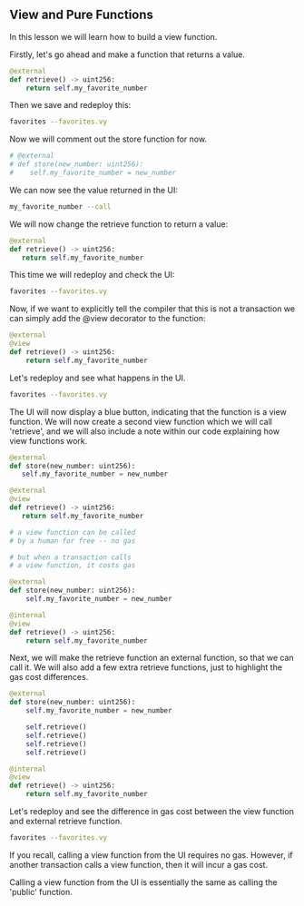## View and Pure Functions

In this lesson we will learn how to build a view function.

Firstly, let's go ahead and make a function that returns a value.

```python
@external
def retrieve() -> uint256:
    return self.my_favorite_number
```

Then we save and redeploy this:

```bash
favorites --favorites.vy
```

Now we will comment out the store function for now.

```python
# @external
# def store(new_number: uint256):
#    self.my_favorite_number = new_number
```

We can now see the value returned in the UI:

```bash
my_favorite_number --call
```

We will now change the retrieve function to return a value:

```python
@external
def retrieve() -> uint256:
   return self.my_favorite_number
```

This time we will redeploy and check the UI:

```bash
favorites --favorites.vy
```

Now, if we want to explicitly tell the compiler that this is not a transaction we can simply add the @view decorator to the function:

```python
@external
@view
def retrieve() -> uint256:
    return self.my_favorite_number
```

Let's redeploy and see what happens in the UI.

```bash
favorites --favorites.vy
```

The UI will now display a blue button, indicating that the function is a view function. We will now create a second view function which we will call 'retrieve', and we will also include a note within our code explaining how view functions work.

```python
@external
def store(new_number: uint256):
   self.my_favorite_number = new_number

@external
@view
def retrieve() -> uint256:
   return self.my_favorite_number

# a view function can be called
# by a human for free -- no gas

# but when a transaction calls
# a view function, it costs gas

@external
def store(new_number: uint256):
    self.my_favorite_number = new_number

@internal
@view
def retrieve() -> uint256:
    return self.my_favorite_number
```

Next, we will make the retrieve function an external function, so that we can call it. We will also add a few extra retrieve functions, just to highlight the gas cost differences.

```python
@external
def store(new_number: uint256):
    self.my_favorite_number = new_number

    self.retrieve()
    self.retrieve()
    self.retrieve()
    self.retrieve()

@internal
@view
def retrieve() -> uint256:
    return self.my_favorite_number
```

Let's redeploy and see the difference in gas cost between the view function and external retrieve function.

```bash
favorites --favorites.vy
```

If you recall, calling a view function from the UI requires no gas. However, if another transaction calls a view function, then it will incur a gas cost. 

Calling a view function from the UI is essentially the same as calling the 'public' function. 
